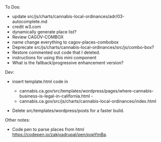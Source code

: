 To Dos:

- update src/js/charts/cannabis-local-ordinances/adr/03-autocomplete.md
- credit w3.com
- dynamically generate place list?
- Review CAGOV-COMBOX
- name change everything to cagov-places-combobox
- Deprecate src/js/charts/cannabis-local-ordinances/src/js/combo-box?
- Restore commented out code that I deleted.
- instructions for using this mini component
- What is the fallback/progressive enhancement version?

Dev:

- insert template.html code in

  - cannabis.ca.gov/src/templates/wordpress/pages/where-cannabis-business-is-legal-in-california.html -
  - cannabis.ca.gov/src/js/charts/cannabis-local-ordinances/index.html

- Delete src/templates/wordpress/posts for a faster build.

Other notes:

- Code pen to parse places from html https://codepen.io/zakiyadrupal/pen/popYmBa.
